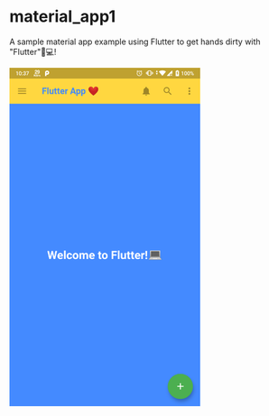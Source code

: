 # material_app1

A sample material app example using Flutter to get hands dirty with "Flutter"📱💻!


<img src="/Screenshot_20191019-223708.png" height="600em" />
